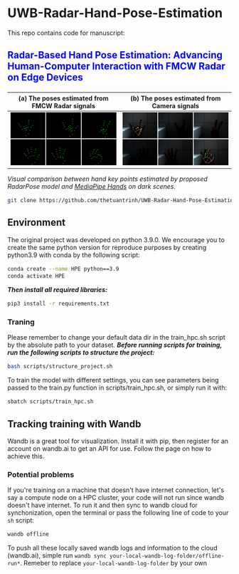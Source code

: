 # UWB-Radar-Hand-Pose-Estimation

This repo contains code for manuscript: <h2 style="color:blue;">
Radar-Based Hand Pose Estimation: Advancing Human-Computer Interaction with FMCW Radar on Edge Devices
</h2>


| (a) The poses estimated from FMCW Radar signals | (b) The poses estimated from Camera signals |
|-------------------|--------------------|
| ![](doc/images/radar_dark_cases_demo.jpg) | ![](doc/images/cam_dark_cases_demo.jpg) |

*Visual comparison between hand key points estimated by proposed RadarPose model and [MediaPipe Hands](https://arxiv.org/abs/2006.10214) on dark scenes.*



```bash
git clone https://github.com/thetuantrinh/UWB-Radar-Hand-Pose-Estimation.git
```

## Environment
The original project was developed on python 3.9.0. We encourage you to create the same python version for reproduce purposes by creating python3.9 with conda by the following script:
```bash
conda create --name HPE python==3.9
conda activate HPE
```
***Then install all required libraries:***
```bash
pip3 install -r requirements.txt
```
### Traning
Please remember to change your default data dir in the train_hpc.sh script by the absolute path to your dataset.
***Before running scripts for training, run the following scripts to structure the project:***
```bash
bash scripts/structure_project.sh
```
To train the model with different settings, you can see parameters being passed to the train.py function in scripts/train_hpc.sh, or simply run it with:
```bash
sbatch scripts/train_hpc.sh
```
## Tracking training with Wandb
Wandb is a great tool for visualization. Install it with pip, then register for an account on wandb.ai to get an API for use. Follow the page on how to achieve this. 

### Potential problems
If you're training on a machine that doesn't have internet connection, let's say a compute node on a HPC cluster, your code will not run since wandb doesn't have internet. To run it and then sync to wandb cloud for synchonization, open the terminal or pass the following line of code to your `sh` script:
```bash
wandb offline
```
To push all these locally saved wandb logs and information to the cloud (wandb.ai), simple run `wandb sync your-local-wandb-log-folder/offline-run*`. Remeber to replace `your-local-wandb-log-folder` by your own

